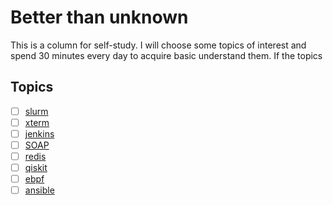 # Better than unknown

This is a column for self-study. I will choose some topics of interest and spend 30 minutes every day to acquire basic understand them. If the topics 

## Topics

- [ ] [slurm]("./slurm.md") 
- [ ] [xterm]("./xterm.md")
- [ ] [jenkins]("./jenkins.md")
- [ ] [SOAP]("./SOAP.md")
- [ ] [redis]("./redis.md")
- [ ] [qiskit]("./qiskit.md")
- [ ] [ebpf]("./ebpf.md")
- [ ] [ansible]("./ansible.md")
